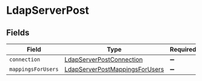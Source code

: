 # LdapServerPost


## Fields

| Field                                                                                   | Type                                                                                    | Required                                                                                | Description                                                                             |
| --------------------------------------------------------------------------------------- | --------------------------------------------------------------------------------------- | --------------------------------------------------------------------------------------- | --------------------------------------------------------------------------------------- |
| `connection`                                                                            | [LdapServerPostConnection](../../models/shared/ldapserverpostconnection.md)             | :heavy_minus_sign:                                                                      | N/A                                                                                     |
| `mappingsForUsers`                                                                      | [LdapServerPostMappingsForUsers](../../models/shared/ldapserverpostmappingsforusers.md) | :heavy_minus_sign:                                                                      | N/A                                                                                     |